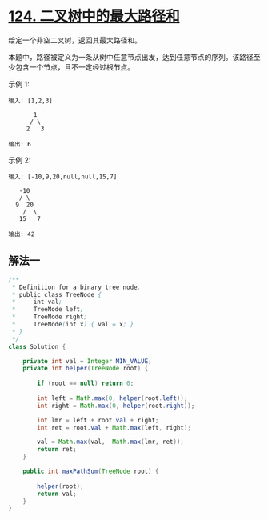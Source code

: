 # [124. 二叉树中的最大路径和](https://leetcode-cn.com/problems/binary-tree-maximum-path-sum/)

给定一个非空二叉树，返回其最大路径和。

本题中，路径被定义为一条从树中任意节点出发，达到任意节点的序列。该路径至少包含一个节点，且不一定经过根节点。

示例 1:

```
输入: [1,2,3]

       1
      / \
     2   3

输出: 6
```

示例 2:

```
输入: [-10,9,20,null,null,15,7]

   -10
   / \
  9  20
    /  \
   15   7

输出: 42
```


## 解法一


```Java
/**
 * Definition for a binary tree node.
 * public class TreeNode {
 *     int val;
 *     TreeNode left;
 *     TreeNode right;
 *     TreeNode(int x) { val = x; }
 * }
 */
class Solution {

    private int val = Integer.MIN_VALUE;
    private int helper(TreeNode root) {
        
        if (root == null) return 0;
        
        int left = Math.max(0, helper(root.left));
        int right = Math.max(0, helper(root.right));

        int lmr = left + root.val + right;
        int ret = root.val + Math.max(left, right);

        val = Math.max(val,  Math.max(lmr, ret));
        return ret;
    }

    public int maxPathSum(TreeNode root) {
        
        helper(root);
        return val;
    }
}
```
